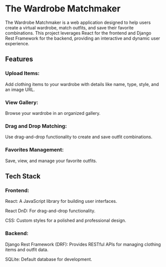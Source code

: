 # The Wardrobe Matchmaker

The Wardrobe Matchmaker is a web application designed to help users create a virtual wardrobe, match outfits, and save their favorite combinations. This project leverages React for the frontend and Django Rest Framework for the backend, providing an interactive and dynamic user experience.

## Features

### Upload Items: 
 Add clothing items to your wardrobe with details like name, type, style, and an image URL.
### View Gallery:
 Browse your wardrobe in an organized gallery.
### Drag and Drop Matching:
 Use drag-and-drop functionality to create and save outfit combinations.
### Favorites Management:
 Save, view, and manage your favorite outfits.

## Tech Stack

### Frontend:
React: A JavaScript library for building user interfaces.

React DnD: For drag-and-drop functionality.

CSS: Custom styles for a polished and professional design.

### Backend:
Django Rest Framework (DRF): Provides RESTful APIs for managing clothing items and outfit data.

SQLite: Default database for development.

 
